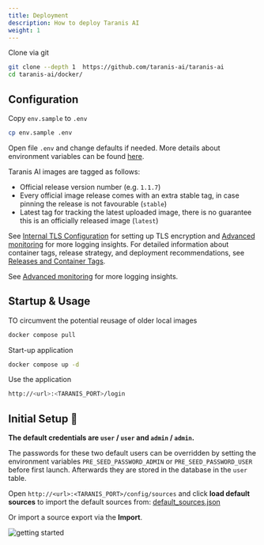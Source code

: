 ```yaml
---
title: Deployment
description: How to deploy Taranis AI
weight: 1
---
```



Clone via git

```bash
git clone --depth 1  https://github.com/taranis-ai/taranis-ai
cd taranis-ai/docker/
```

## Configuration

Copy `env.sample` to `.env`

```bash
cp env.sample .env
```

Open file `.env` and change defaults if needed. More details about environment variables can be found [here](https://github.com/taranis-ai/taranis-ai/blob/master/docker/README.md).

Taranis AI images are tagged as follows:

- Official release version number (e.g. `1.1.7`)
- Every official image release comes with an extra stable tag, in case pinning the release is not favourable (`stable`)
- Latest tag for tracking the latest uploaded image, there is no guarantee this is an officially released image (`latest`)

See [Internal TLS Configuration](./tls-configuration.md) for setting up TLS encryption and [Advanced monitoring](./advanced-monitoring.md) for more logging insights.
For detailed information about container tags, release strategy, and deployment recommendations, see [Releases and Container Tags](./releases-and-tags.md).

See [Advanced monitoring](./advanced-monitoring.md) for more logging insights.

## Startup & Usage

TO circumvent the potential reusage of older local images

```bash
docker compose pull
```

Start-up application

```bash
docker compose up -d
```

Use the application

```bash
http://<url>:<TARANIS_PORT>/login
```

## Initial Setup 👤

**The default credentials are `user` / `user` and `admin` / `admin`.**

The passwords for these two default users can be overridden by setting the environment variables `PRE_SEED_PASSWORD_ADMIN` or `PRE_SEED_PASSWORD_USER` before first launch.
Afterwards they are stored in the database in the `user` table.

Open `http://<url>:<TARANIS_PORT>/config/sources` and click **load default sources** to import the default sources from: [default_sources.json](https://github.com/taranis-ai/taranis-ai/blob/master/src/core/core/static/default_sources.json)

Or import a source export via the **Import**.

![getting started](/docs/getting-started.png)
